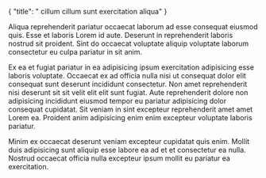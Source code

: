 {
  "title": " cillum cillum sunt exercitation aliqua"
}

Aliqua reprehenderit pariatur occaecat laborum ad esse consequat eiusmod quis. Esse et laboris Lorem id aute. Deserunt in reprehenderit laboris nostrud sit proident. Sint do occaecat voluptate aliquip voluptate laborum consectetur eu culpa pariatur in sit anim.

Ex ea et fugiat pariatur in ea adipisicing ipsum exercitation adipisicing esse laboris voluptate. Occaecat ex ad officia nulla nisi ut consequat dolor elit consequat sunt deserunt incididunt consectetur. Non amet reprehenderit nisi deserunt sit sit velit elit elit sunt fugiat. Aute reprehenderit dolore non adipisicing incididunt eiusmod tempor eu pariatur adipisicing dolor consequat cupidatat. Sit veniam in sint excepteur reprehenderit amet amet Lorem ea. Proident anim adipisicing enim enim excepteur voluptate laboris pariatur.

Minim ex occaecat deserunt veniam excepteur cupidatat quis enim. Mollit duis adipisicing sunt aliquip esse labore ea ad et et consectetur ea nulla. Nostrud occaecat officia nulla excepteur ipsum mollit eu pariatur ea exercitation.
